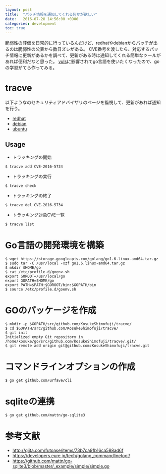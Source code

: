 ```yaml
---
layout: post
title:  "パッチ情報を通知してくれる何かが欲しい"
date:   2016-07-28 14:56:00 +0900
categories: development
toc: true
---
```


脆弱性の評価を日常的に行っているんだけど、redhatやdebianからパッチが出るのは脆弱性の公表から数日ズレがある。
CVE番号を渡したら、対応するパッチ情報に更新があるかを調べて、更新がある時は通知してくれる簡単なツールがあれば便利だなと思った。
[vuls](https://github.com/future-architect/vuls/blob/master/README.ja.md)に影響されてgo言語を使いたくなったので、goの学習がてら作ってみる。

# tracve

以下ようなのセキュリティアドバイザリのページを監視して、更新があれば通知を行う。

 * [redhat](https://access.redhat.com/security/cve/CVE-2016-5734)
 * [debian](https://security-tracker.debian.org/tracker/CVE-2016-5734)
 * [ubuntu](https://people.canonical.com/~ubuntu-security/cve/CVE-2016-5734.html)

## Usage

 * トラッキングの開始

```
$ tracve add CVE-2016-5734
```

 * トラッキングの実行

```
$ tracve check
```

 * トラッキングの終了

```
$ tracve del CVE-2016-5734
```

 * トラッキング対象CVE一覧

```
$ tracve list
```

# Go言語の開発環境を構築

```
$ wget https://storage.googleapis.com/golang/go1.6.linux-amd64.tar.gz
$ sudo tar -C /usr/local -xzf go1.6.linux-amd64.tar.gz
$ mkdir $HOME/go
$ cat /etc/profile.d/goenv.sh
export GOROOT=/usr/local/go
export GOPATH=$HOME/go
export PATH=$PATH:$GOROOT/bin:$GOPATH/bin
$ source /etc/profile.d/goenv.sh
```

# GOのパッケージを作成

```
$ mkdir -p $GOPATH/src/github.com/KosukeShimofuji/tracve/
$ cd $GOPATH/src/github.com/KosukeShimofuji/tracve/
$ git init
Initialized empty Git repository in /home/kosuke/go/src/github.com/KosukeShimofuji/tracve/.git/
$ git remote add origin git@github.com:KosukeShimofuji/tracve.git
```

# コマンドラインオプションの作成

```
$ go get github.com/urfave/cli
```

# sqliteの連携

```
$ go get github.com/mattn/go-sqlite3
```

# 参考文献

 * http://qiita.com/futoase/items/73b7ca9fb16ca588ad6f
 * https://developers.eure.jp/tech/golang_commandlinetool/
 * https://github.com/mattn/go-sqlite3/blob/master/_example/simple/simple.go


